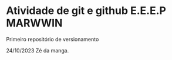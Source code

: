 # Atividade de git e github E.E.E.P MARWWIN
 Primeiro repositório de versionamento

24/10/2023
Zé da manga.
